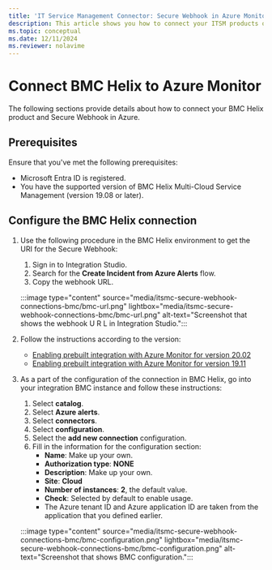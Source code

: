```yaml
---
title: 'IT Service Management Connector: Secure Webhook in Azure Monitor - Configuration with BMC'
description: This article shows you how to connect your ITSM products or services with BMC on Secure Webhook in Azure Monitor.
ms.topic: conceptual
ms.date: 12/11/2024
ms.reviewer: nolavime
---
```


# Connect BMC Helix to Azure Monitor

The following sections provide details about how to connect your BMC Helix product and Secure Webhook in Azure.

## Prerequisites

Ensure that you've met the following prerequisites:

* Microsoft Entra ID is registered.
* You have the supported version of BMC Helix Multi-Cloud Service Management (version 19.08 or later).

## Configure the BMC Helix connection

1. Use the following procedure in the BMC Helix environment to get the URI for the Secure Webhook:

   1. Sign in to Integration Studio.
   1. Search for the **Create Incident from Azure Alerts** flow.
   1. Copy the webhook URL.
   
   :::image type="content" source="media/itsmc-secure-webhook-connections-bmc/bmc-url.png" lightbox="media/itsmc-secure-webhook-connections-bmc/bmc-url.png" alt-text="Screenshot that shows the webhook U R L in Integration Studio.":::
   
1. Follow the instructions according to the version:
   * [Enabling prebuilt integration with Azure Monitor for version 20.02](https://docs.bmc.com/docs/multicloud/enabling-prebuilt-integration-with-azure-monitor-879728195.html)
   * [Enabling prebuilt integration with Azure Monitor for version 19.11](https://docs.bmc.com/docs/multicloudprevious/enabling-prebuilt-integration-with-azure-monitor-904157623.html)

1. As a part of the configuration of the connection in BMC Helix, go into your integration BMC instance and follow these instructions:

   1. Select **catalog**.
   1. Select **Azure alerts**.
   1. Select **connectors**.
   1. Select **configuration**.
   1. Select the **add new connection** configuration.
   1. Fill in the information for the configuration section:
      - **Name**: Make up your own.
      - **Authorization type**: **NONE**
      - **Description**: Make up your own.
      - **Site**: **Cloud**
      - **Number of instances**: **2**, the default value.
      - **Check**: Selected by default to enable usage.
      - The Azure tenant ID and Azure application ID are taken from the application that you defined earlier.

   :::image type="content" source="media/itsmc-secure-webhook-connections-bmc/bmc-configuration.png" lightbox="media/itsmc-secure-webhook-connections-bmc/bmc-configuration.png" alt-text="Screenshot that shows BMC configuration.":::
